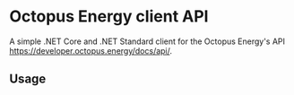 # Octopus Energy client API

A simple .NET Core and .NET Standard client for the Octopus Energy's API https://developer.octopus.energy/docs/api/.

## Usage
